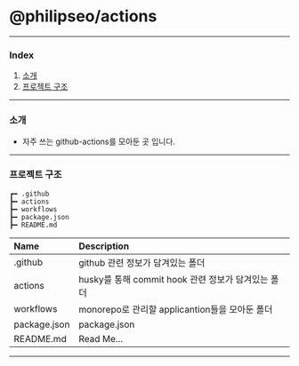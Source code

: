 # @philipseo/actions

---

### Index

1. [소개](#소개)
2. [프로젝트 구조](#프로젝트-구조)

---

### 소개

- 자주 쓰는 github-actions를 모아둔 곳 입니다.

---

### 프로젝트 구조

```
┏━ .github
┣━ actions
┣━ workflows
┣━ package.json
┣━ README.md
```

| Name                  | Description                          |
|:----------------------|:-------------------------------------|
| .github               | github 관련 정보가 담겨있는 폴더                |
| actions               | husky를 통해 commit hook 관련 정보가 담겨있는 폴더 |
| workflows             | monorepo로 관리할 applicantion들을 모아둔 폴더  |
| package.json          | package.json                         |
| README.md             | Read Me...                           |

---

